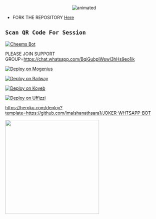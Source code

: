 
<p align="center"><img src="https://i.ibb.co/PNHhGnw/Joker-Wallpapers-HD-Wallpapers-2.jpg" alt="animated" /></p>







- FORK THE REPOSITORY [Here](https://github.com/imalshanathsara1/JOKER-WHTSAPP-BOT/fork)

## `Scan QR Code For Session`
[![Cheems Bot](https://repl.it/badge/github/quiec/whatsasena)](https://replit.com/@imalshanathsara/JOKER-Bot-Multi-Device-Qr-Code-Generator?v=1)

 PLEASE JOIN SUPPORT GROUP=https://chat.whatsapp.com/BqiGubpIWswI3hHs9eo1ik

[![Deploy on Mogenius](https://telegra.ph/file/946d83b461457a3c1598c.png)](https://studio.mogenius.com/studio/cloud-space/cloud-space-overview)

[![Deploy on Railway](https://railway.app/button.svg)](https://railway.app/dashboard)

[![Deploy on Koyeb](https://telegra.ph/file/48228bbb836479f7a2863.png)](https://app.koyeb.com/deploy?type=git&repository=&branch=name&name=servicename)

[![Deploy on Uffizzi](https://telegra.ph/file/e464e609e43eb3dfdc144.png)](https://app.uffizzi.com/projects)

https://heroku.com/deploy?template=https://github.com/imalshanathsara1/JOKER-WHTSAPP-BOT

<img src="https://telegra.ph/file/ffdb2c3cfba2016eb4e17.jpg" width="300" height="300"/>
